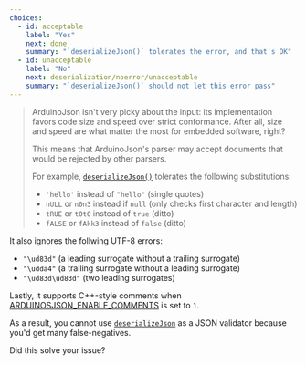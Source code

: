 ```yaml
---
choices:
  - id: acceptable
    label: "Yes"
    next: done
    summary: "`deserializeJson()` tolerates the error, and that's OK"
  - id: unacceptable
    label: "No"
    next: deserialization/noerror/unacceptable
    summary: "`deserializeJson()` should not let this error pass"
---
```


> ArduinoJson isn't very picky about the input: its implementation favors code size and speed over strict conformance.
> After all, size and speed are what matter the most for embedded software, right?
> 
> This means that ArduinoJson's parser may accept documents that would be rejected by other parsers.
> 
> For example, [`deserializeJson()`](/v6/api/json/deserializejson/) tolerates the following substitutions:
> 
> * `'hello'` instead of `"hello"` (single quotes)
> * `nULL` or `n0n3` instead if `null` (only checks first character and length)
> * `tRUE` or `t0t0` instead of `true` (ditto)
> * `fALSE` or `fAkk3` instead of `false` (ditto)

It also ignores the follwing UTF-8 errors:

* `"\ud83d"` (a leading surrogate without a trailing surrogate)
* `"\udda4"` (a trailing surrogate without a leading surrogate)
* `"\ud83d\ud83d"` (two leading surrogates)

Lastly, it supports C++-style comments when [ARDUINOSJSON_ENABLE_COMMENTS](/v6/api/config/enable_comments/) is set to `1`.

As a result, you cannot use [`deserializeJson`](/v6/api/json/deserializejson/) as a JSON validator because you'd get many false-negatives.

Did this solve your issue?